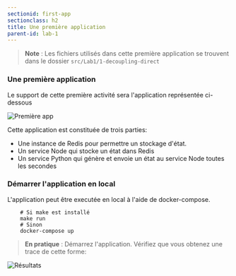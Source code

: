 ```yaml
---
sectionid: first-app
sectionclass: h2
title: Une première application
parent-id: lab-1
---
```


> **Note** : Les fichiers utilisés dans cette première application se trouvent dans le dossier `src/Lab1/1-decoupling-direct`

### Une première application

Le support de cette première activité sera l'application représentée ci-dessous

![Première app](/media/lab1/first-app-vanilla.png)

Cette application est constituée de trois parties:

- Une instance de Redis pour permettre un stockage d'état.
- Un service Node qui stocke un état dans Redis
- Un service Python qui génère et envoie un état au service Node toutes les secondes

### Démarrer l'application en local

L'application peut être executée en local à l'aide de docker-compose.

```shell
    # Si make est installé
    make run
    # Sinon
    docker-compose up
```

> **En pratique** : Démarrez l'application. Vérifiez que vous obtenez une trace de cette forme:

![Résultats](/media/lab1/first-app-vanilla-result.png)
